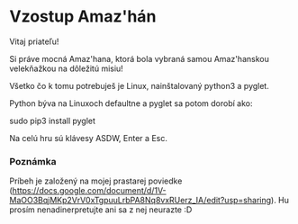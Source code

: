 # Vzostup Amaz'hán

Vitaj priateľu!

Si práve mocná Amaz'hana, ktorá bola vybraná samou Amaz'hanskou velekňažkou na dôležitú misiu!

Všetko čo k tomu potrebuješ je Linux, nainštalovaný python3 a pyglet.

Python býva na Linuxoch defaultne a pyglet sa potom dorobí ako:

sudo pip3 install pyglet

Na celú hru sú klávesy ASDW, Enter a Esc.

### Poznámka

Príbeh je založený na mojej prastarej poviedke (https://docs.google.com/document/d/1V-MaOO3BqjMKp2VrV0xTgpuuLrbPA8Nq8vxRUerz_IA/edit?usp=sharing). Hu prosím nenadinerpretujte ani sa z nej neurazte :D
